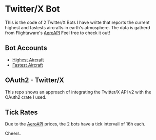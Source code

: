 # Twitter/X Bot
This is the code of 2 Twitter/X Bots I have writte that reports the current highest and fastests aircrafts in earth's atmosphere. The data is gatherd from Flightaware's [AeroAPI](https://www.flightaware.com/commercial/aeroapi) Feel free to check it out!

## Bot Accounts
* [Highest Aircraft](https://x.com/highestaircraft)
* [Fastest Aircraft](https://x.com/fastestaircraft)

## OAuth2 - Twitter/X
This repo shows an approach of integrating the Twitter/X API v2 with the OAuth2 crate I used.

## Tick Rates
Due to the [AeroAPI](https://www.flightaware.com/commercial/aeroapi) prices, the 2 bots have a tick intervall of 16h each.

Cheers.
